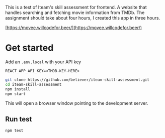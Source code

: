 This is a test of Iteam's skill assessment for frontend. A website that handles searching and fetching movie information from TMDb. The assignment should take about four hours, I created this app in three hours.

[https://movee.willcodefor.beer/](https://movee.willcodefor.beer/)

# Get started

Add an `.env.local` with your API key

```
REACT_APP_API_KEY=<TMDB-KEY-HERE>
```

```bash
git clone https://github.com/believer/iteam-skill-assessment.git
cd iteam-skill-assessment
npm install
npm start
```

This will open a browser window pointing to the development server.

## Run test

```bash
npm test
```
